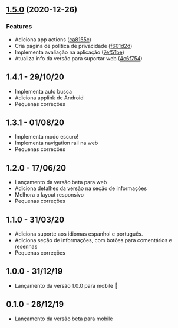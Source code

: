 ## [1.5.0](https://github.com/deandreamatias/tv-randshow/compare/v1.4.0...v1.5.0) (2020-12-26)

### Features

* Adiciona app actions ([ca8155c](https://github.com/deandreamatias/tv-randshow/commit/ca8155cb845552ba1603bffd37aeb551cb6e45fd))
* Cria página de política de privacidade ([f601d2d](https://github.com/deandreamatias/tv-randshow/commit/f601d2d0a83cb040c177af32157e72c1f8afac0a))
* Implementa avaliação na aplicação ([7ef51be](https://github.com/deandreamatias/tv-randshow/commit/7ef51bed5f257e988a2456189d1b46db4110c52b))
* Atualiza info da versão para suportar web ([4c6f754](https://github.com/deandreamatias/tv-randshow/commit/4c6f75493e1af8bbae4f35a0ce801fe152217de5))

## 1.4.1 - 29/10/20

- Implementa auto busca
- Adiciona applink de Android
- Pequenas correções

## 1.3.1 - 01/08/20

- Implementa modo escuro!
- Implementa navigation rail na web
- Pequenas correções

## 1.2.0 - 17/06/20

- Lançamento da versão beta para web
- Adiciona detalhes da versão na seção de informações
- Melhora o layout responsivo
- Pequenas correções

## 1.1.0 - 31/03/20

- Adiciona suporte aos idiomas espanhol e português.
- Adiciona seção de informações, com botões para comentários e resenhas
- Pequenas correções

## 1.0.0 - 31/12/19

- Lançamento da versão 1.0.0 para mobile 🚀

## 0.1.0 - 26/12/19

- Lançamento da versão beta para mobile
